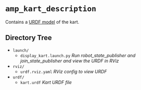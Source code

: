 # `amp_kart_description`

Contains a [URDF model](https://docs.ros.org/en/foxy/Tutorials/Intermediate/URDF/URDF-Main.html)
of the kart.

## Directory Tree

- `launch/`
  - `display_kart.launch.py` _Run robot_state_publisher and join_state_publisher
    and view the URDF in RViz_
- `rviz/`
  - `urdf.rviz.yaml` _RViz config to view URDF_
- `urdf/`
  - `kart.urdf` _Kart URDF file_
